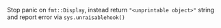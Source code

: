 Stop panic on `fmt::Display`, instead return `"<unprintable object>"` string and report error via `sys.unraisablehook()`
